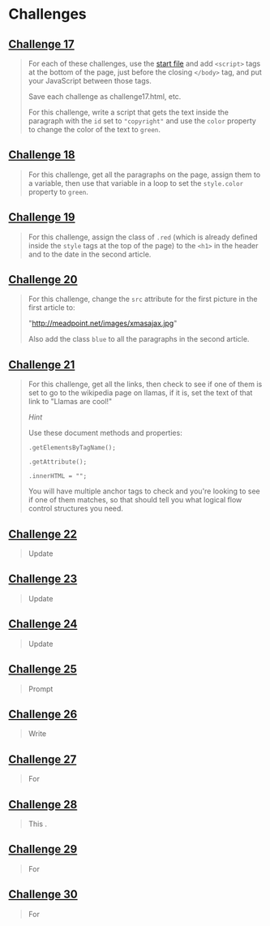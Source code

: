 # Challenges 

## [Challenge 17](./challenge17.html)

>For each of these challenges, use the [start file](./start_file.html) and add `<script>` tags at the bottom of the page, just before the closing `</body>` tag, and put your JavaScript between those tags.
>
>Save each challenge as challenge17.html, etc.
>
>For this challenge, write a script that gets the text inside the paragraph with the `id` set to `"copyright"` and use the `color` property to change the color of the text to `green`.

## [Challenge 18](./challenge18.html)

>For this challenge, get all the paragraphs on the page, assign them to a variable, then use that variable in a loop to set the `style.color` property to `green`.

## [Challenge 19](./challenge19.html)

>For this challenge, assign the class of `.red` (which is already defined inside the `style` tags at the top of the page) to the `<h1>` in the header and to the date in the second article.

## [Challenge 20](./challenge20.html)

>For this challenge, change the `src` attribute for the first picture in the first article to:
>
>"http://meadpoint.net/images/xmasajax.jpg"
>
>Also add the class `blue` to all the paragraphs in the second article.

## [Challenge 21](./challenge21.html)

>For this challenge, get all the links, then check to see if one of them is set to go to the wikipedia page on llamas, if it is, set the text of that link to "Llamas are cool!"
>
>_Hint_
>
>Use these document methods and properties: 
>
>`.getElementsByTagName();`
>
>`.getAttribute();`
>
>`.innerHTML = "";`
>
>You will have multiple anchor tags to check and you're looking to see if one of them matches, so that should tell you what logical flow control structures you need.

## [Challenge 22](./challenge22.html)

>Update 

## [Challenge 23](./challenge23.html)

>Update 

## [Challenge 24](./challenge24.html)

>Update 

## [Challenge 25](./challenge25.html)

>Prompt

## [Challenge 26](./challenge26.html)

>Write 

## [Challenge 27](./challenge27.html)

>For 

## [Challenge 28](./challenge28.html)

>This .

## [Challenge 29](./challenge29.html)

>For 

## [Challenge 30](./challenge30.html)

>For 
